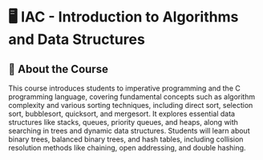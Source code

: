# 🖥️ **IAC - Introduction to Algorithms and Data Structures**

## 📌 **About the Course**
This course introduces students to imperative programming and the C programming language, covering fundamental concepts such as algorithm complexity and various sorting techniques, including direct sort, selection sort, bubblesort, quicksort, and mergesort. It explores essential data structures like stacks, queues, priority queues, and heaps, along with searching in trees and dynamic data structures. Students will learn about binary trees, balanced binary trees, and hash tables, including collision resolution methods like chaining, open addressing, and double hashing.
